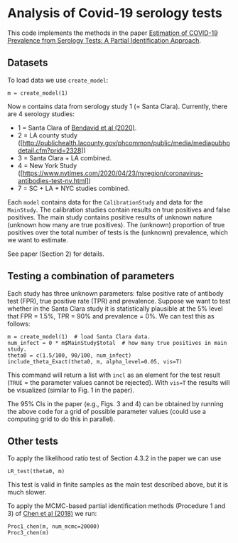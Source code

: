 # Analysis of Covid-19 serology tests

This code implements the methods in the paper 
[Estimation of COVID-19 Prevalence from Serology Tests: A Partial Identification Approach](https://papers.ssrn.com/sol3/Papers.cfm?abstract_id=3587738).

## Datasets

To load data we use `create_model`:

    m = create_model(1) 

Now `m` contains data from serology study 1 (= Santa Clara). Currently, there are 4 serology studies:
 * 1 = Santa Clara of [Bendavid et al (2020)](https://www.medrxiv.org/content/10.1101/2020.04.14.20062463v2).
 * 2 = LA county study ([http://publichealth.lacounty.gov/phcommon/public/media/mediapubhpdetail.cfm?prid=2328])
 * 3 = Santa Clara + LA combined.
 * 4 = New York Study ([https://www.nytimes.com/2020/04/23/nyregion/coronavirus-antibodies-test-ny.html])
 * 7 = SC + LA + NYC studies combined.

Each `model` contains data for the `CalibrationStudy` and data for the `MainStudy`. The calibration studies contain results on true positives and false positives.
The main study contains positive results of unknown nature (unknown how many are true positives). The (unknown) proportion of true positives over the total number of tests is the (unknown) prevalence, which we want to estimate.

See paper (Section 2) for details.

## Testing a combination of parameters

Each study has three unknown parameters: false positive rate of antibody test (FPR), true positive rate (TPR) and prevalence.
Suppose we want to test whether in the Santa Clara study it is statistically plausible at the 5% level that 
FPR = 1.5%, TPR = 90% and prevalence = 0%. We can test this as follows:

    m = create_model(1)  # load Santa Clara data.
    num_infect = 0 * m$MainStudy$total  # how many true positives in main study. 
    theta0 = c(1.5/100, 90/100, num_infect)
    include_theta_Exact(theta0, m, alpha_level=0.05, vis=T)
    
This command will return a list with `incl` as an element for the test result (`TRUE` = the parameter values cannot be rejected).
With `vis=T` the results will be visualized (similar to Fig. 1 in the paper).

The 95% CIs in the paper (e.g., Figs. 3 and 4) can be obtained by running the above code for a grid of possible parameter values (could use a computing grid to do this in parallel).

## Other tests
To apply the likelihood ratio test of Section 4.3.2 in the paper we can use

    LR_test(theta0, m)

This test is valid in finite samples as the main test described above, but it is much slower.

To apply the MCMC-based partial identification methods (Procedure 1 and 3) of [Chen et al (2018)](https://onlinelibrary.wiley.com/doi/abs/10.3982/ECTA14525) we run:

    Proc1_chen(m, num_mcmc=20000)
    Proc3_chen(m)


